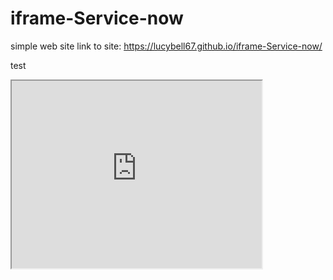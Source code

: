 # iframe-Service-now
simple web site
link to site: https://lucybell67.github.io/iframe-Service-now/



test


<iframe id="IncidentL" src="https://dev48352.service-now.com/incident_list.do?sysparm_query=active=true^caller_id=javascript:gs.getUserID()" width="400" height="300" scrolling="yes"/>
